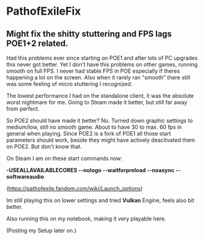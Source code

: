 # PathofExileFix
## Might fix the shitty stuttering and FPS lags POE1+2 related.
Had this problems ever since starting on POE1 and after lots of PC upgrades this never got better. Yet I don't have this problems on other games, running smooth on full FPS. I never had stable FPS in POE especially if theres happening a lot on the screen. Also when it rarely ran "smooth" there still was some feeling of micro stuttering I recognized.

The lowest performance I had on the standalone client, it was the absolute worst nightmare for me. Going to Steam made it better, but still far away from perfect.

So POE2 should have made it better? No. Turned down graphic settings to medium/low, still no smooth game. About to have 30 to max. 60 fps in general when playing.
Since POE2 is a fork of POE1 all those start parameters should work, beside they might have actively deacitvated them on POE2. But don't know that.

On Steam I am on these start commands now:

**-USEALLAVAILABLECORES --nologo --waitforpreload --noasync --softwareaudio**

(https://pathofexile.fandom.com/wiki/Launch_options)

Im still playing this on lower settings and tried **Vulkan** Engine, feels also bit better.

Also running this on my notebook, making it very playable here.

(Posting my Setup later on.)
